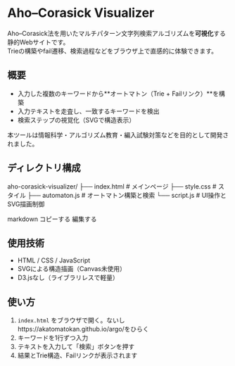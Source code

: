 # Aho–Corasick Visualizer

Aho–Corasick法を用いたマルチパターン文字列検索アルゴリズムを**可視化**する静的Webサイトです。  
Trieの構築やfail遷移、検索過程などをブラウザ上で直感的に体験できます。

##  概要

- 入力した複数のキーワードから**オートマトン（Trie + Failリンク）**を構築
- 入力テキストを走査し、一致するキーワードを検出
- 検索ステップの視覚化（SVGで構造表示）

本ツールは情報科学・アルゴリズム教育・編入試験対策などを目的として開発されました。

##  ディレクトリ構成

aho-corasick-visualizer/
├── index.html # メインページ
├── style.css # スタイル
├── automaton.js # オートマトン構築と検索
└── script.js # UI操作とSVG描画制御

markdown
コピーする
編集する

## 使用技術

- HTML / CSS / JavaScript
- SVGによる構造描画（Canvas未使用）
- D3.jsなし（ライブラリレスで軽量）

##  使い方

1. `index.html` をブラウザで開く。ないしhttps://akatomatokan.github.io/argo/をひらく
2. キーワードを1行ずつ入力
3. テキストを入力して「検索」ボタンを押す
4. 結果とTrie構造、Failリンクが表示されます
